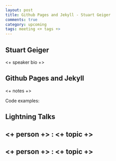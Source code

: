```yaml
---
layout: post
title: Github Pages and Jekyll - Stuart Geiger
comments: true
category: upcoming
tags: meeting <+ tags +>
---
```


## Stuart Geiger

<+ speaker bio +> 

## Github Pages and Jekyll

<+ notes +>

Code examples:

## Lightning Talks 

## <+ person +> : <+ topic +>

## <+ person +> : <+ topic +>